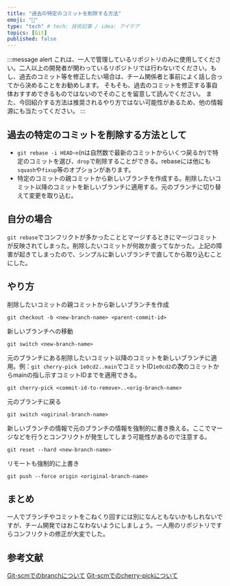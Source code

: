 ```yaml
---
title: "過去の特定のコミットを削除する方法"
emoji: "💬"
type: "tech" # tech: 技術記事 / idea: アイデア
topics: [Git]
published: false
---
```


:::message alert
これは、一人で管理しているリポジトリのみに使用してください。二人以上の開発者が関わっているリポジトリでは行わないでください。もし、過去のコミット等を修正したい場合は、チーム関係者と事前によく話し合ってから決めることをお勧めします。
そもそも、過去のコミットを修正する事自体おすすめできるものではないのでそのことを留意して読んでください。
また、今回紹介する方法は推奨されるやり方ではない可能性があるため、他の情報源にも当たってください。
:::

## 過去の特定のコミットを削除する方法として
- `git rebase -i HEAD~n`(nは自然数で最新のコミットからいくつ戻るか)で特定のコミットを選び、`drop`で削除することができる。rebaseには他にも`squash`や`fixup`等のオプションがあります。
- 特定のコミットの親コミットから新しいブランチを作成する。削除したいコミット以降のコミットを新しいブランチに適用する。元のブランチに切り替えて変更を取り込む。

## 自分の場合
`git rebase`でコンフリクトが多かったこととマージするときにマージコミットが反映されてしまった。削除したいコミットが何故か直ってなかった。上記の障害が起きてしまったので、シンプルに新しいブランチで直してから取り込むことにした。

## やり方
削除したいコミットの親コミットから新しいブランチを作成
```git
git checkout -b <new-branch-name> <parent-commit-id>
```
新しいブランチへの移動
```git
git switch <new-branch-name>
```
元のブランチにある削除したいコミット以降のコミットを新しいブランチに適用。例：`git cherry-pick 1e0cd2..main`でコミットID`1e0cd2`の**次**のコミットからmainの指し示すコミットIDまでを適用できる。
```git
git cherry-pick <commit-id-to-remove>..<orig-branch-name>
```
元のブランチに戻る
```git
git switch <ogirinal-branch-name>
```
新しいブランチの情報で元のブランチの情報を強制的に書き換える。ここでマージなどを行うとコンフリクトが発生してしまう可能性があるので注意する。
```git
git reset --hard <new-branch-name>
```
リモートも強制的に上書き
```git
git push --force origin <original-branch-name>
```


## まとめ
一人でブランチやコミットをこねくり回すには別になんともないかもしれないですが、チーム開発ではおこなわないようにしましょう。一人用のリポジトリですらコンフリクトの修正が大変でした。

## 参考文献
[Git-scmでのbranchについて](https://git-scm.com/docs/git-branch)
[Git-scmでのcherry-pickについて](https://git-scm.com/docs/git-cherry-pick)